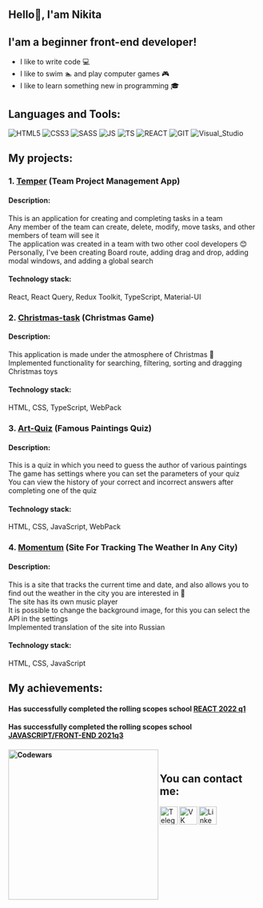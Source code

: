 ## Hello👋, I'am Nikita


## I'am a beginner front-end developer!
- I like to write code 💻
- I like to swim 🏊 and play computer games 🎮 
- I like to learn something new in programming 🎓


## Languages and Tools:

![HTML5](https://img.shields.io/badge/-HTML5-000?style=for-the-badge&logo=HTML5&logoColor=e96228)
![CSS3](https://img.shields.io/badge/-CSS3-000?style=for-the-badge&logo=CSS3&logoColor=264de4)
![SASS](https://img.shields.io/badge/-SASS/SCSS-000?style=for-the-badge&logo=SASS&logoColor=c76395)
![JS](https://img.shields.io/badge/-JS-000?style=for-the-badge&logo=JavaScript)
![TS](https://img.shields.io/badge/-TS-000?style=for-the-badge&logo=TypeScript)
![REACT](https://img.shields.io/badge/-REACT-000?style=for-the-badge&logo=React)
![GIT](https://img.shields.io/badge/-GIT-000?style=for-the-badge&logo=Git)
![Visual_Studio](https://img.shields.io/badge/-Visual_Studio_Code-000?style=for-the-badge&logo=VisualStudioCode&logoColor=6a78ff)



## My projects:

### 1. [Temper](https://react-project-management-system-team7.netlify.app/) (Team Project Management App)<br>
#### Description:<br>
This is an application for creating and completing tasks in a team<br> 
Any member of the team can create, delete, modify, move tasks, and other members of team will see it<br>
The application was created in a team with two other cool developers 😊<br>
Personally, I've been creating Board route, adding drag and drop, adding modal windows, and adding a global search
#### Technology stack:<br>  
React, React Query, Redux Toolkit, TypeScript, Material-UI

### 2. [Christmas-task](https://christmas-rsschool-fespis.netlify.app/) (Christmas Game)
#### Description:<br>
This application is made under the atmosphere of Christmas 🎄<br> 
Implemented functionality for searching, filtering, sorting and dragging Christmas toys
#### Technology stack:<br>
HTML, CSS, TypeScript, WebPack

### 3. [Art-Quiz](https://art-quiz-rsschool-fespis.netlify.app/) (Famous Paintings Quiz)
#### Description:<br>
This is a quiz in which you need to guess the author of various paintings<br>
The game has settings where you can set the parameters of your quiz<br>
You can view the history of your correct and incorrect answers after completing one of the quiz
#### Technology stack:<br>
HTML, CSS, JavaScript, WebPack

### 4. [Momentum](https://momentum-rsschool-fespis.netlify.app/) (Site For Tracking The Weather In Any City)
#### Description:<br>
This is a site that tracks the current time and date, and also allows you to find out the weather in the city you are interested in 📆<br>
The site has its own music player<br>
It is possible to change the background image, for this you can select the API in the settings<br>
Implemented translation of the site into Russian
#### Technology stack:<br>
HTML, CSS, JavaScript



## My achievements:
#### Has successfully completed the rolling scopes school [REACT 2022 q1](https://app.rs.school/certificate/tfgptznh)<br>
#### Has successfully completed the rolling scopes school [JAVASCRIPT/FRONT-END 2021q3](https://app.rs.school/certificate/88ldzozi)<br>
#### [<img align="left" alt="Codewars" width="300px" src="https://www.codewars.com/users/Fespis/badges/large"/>][Codewars]<br>



## You can contact me:

[<img align="left" alt="Telegram" width="36px" height="36px" src="https://cdn-icons-png.flaticon.com/512/906/906377.png"/>][telegram]
[<img align="left" alt="VK" width="36px" height="36px" src="https://cdn-icons-png.flaticon.com/512/145/145813.png"/>][vk]
[<img align="left" alt="LinkedIn" width="36px" height="36px" src="https://img.icons8.com/fluency/344/linkedin.png"/>][linkedin]


[telegram]: https://t.me/Fespis
[vk]: https://vk.com/ablo4k0_o07
[linkedin]: https://www.linkedin.com/in/nikita-zhuk-a0032723b/
[Codewars]: https://www.codewars.com/users/Fespis

<!--
**Fespis/Fespis** is a ✨ _special_ ✨ repository because its `README.md` (this file) appears on your GitHub profile.

Here are some ideas to get you started:

- 🔭 I’m currently working on ...
- 🌱 I’m currently learning ...
- 👯 I’m looking to collaborate on ...
- 🤔 I’m looking for help with ...
- 💬 Ask me about ...
- 📫 How to reach me: ...
- 😄 Pronouns: ...
- ⚡ Fun fact: ...
-->
